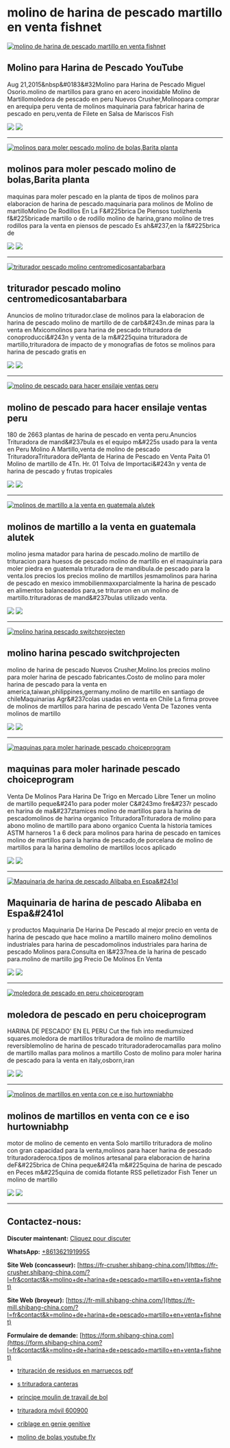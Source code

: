 # molino de harina de pescado martillo en venta fishnet

<a href="https://swt.shibang-china.com/?l=fr&img&k=molino+de+harina+de+pescado+martillo+en+venta+fishnet" target="_blank">![molino de harina de pescado martillo en venta fishnet](http://static.shibang-china.com/all-800x300/1456.jpg)</a>

## Molino para Harina de Pescado YouTube
Aug 21,2015&nbsp&#0183&#32Molino para Harina de Pescado Miguel Osorio.molino de martillos para grano en acero inoxidable Molino de Martillomoledora de pescado en peru Nuevos Crusher,Molinopara comprar en arequipa peru venta de molinos maquinaria para fabricar harina de pescado en peru,venta de Filete en Salsa de Mariscos Fish


<a href="https://whatsapp.shibangsoft.com/WhatsApp.php" target="_blank" title="WhatsApp">![](http://static.shibang-china.com/icon/whatsapp.png)</a> <a href="https://swt.shibang-china.com/?l=fr&icon&k=molino+de+harina+de+pescado+martillo+en+venta+fishnet" target="_blank">![](http://static.shibang-china.com/icon/chat-fr.png)</a>

---

<a href="https://swt.shibang-china.com/?l=fr&img&k=molino+de+harina+de+pescado+martillo+en+venta+fishnet" target="_blank">![molinos para moler pescado molino de bolas,Barita planta](http://static.shibang-china.com/all-800x300/953.jpg)</a>

## molinos para moler pescado molino de bolas,Barita planta
maquinas para moler pescado en la planta de tipos de molinos para elaboracion de harina de pescado.maquinaria para molinos de Molino de martilloMolino De Rodillos En La F&#225brica De Piensos tuolizhenla f&#225bricade martillo o de rodillo molino de harina,grano molino de tres rodillos para la venta en piensos de pescado Es ah&#237,en la f&#225brica de


<a href="https://whatsapp.shibangsoft.com/WhatsApp.php" target="_blank" title="WhatsApp">![](http://static.shibang-china.com/icon/whatsapp.png)</a> <a href="https://swt.shibang-china.com/?l=fr&icon&k=molino+de+harina+de+pescado+martillo+en+venta+fishnet" target="_blank">![](http://static.shibang-china.com/icon/chat-fr.png)</a>

---

<a href="https://swt.shibang-china.com/?l=fr&img&k=molino+de+harina+de+pescado+martillo+en+venta+fishnet" target="_blank">![triturador pescado molino centromedicosantabarbara](http://static.shibang-china.com/all-800x300/668.jpg)</a>

## triturador pescado molino centromedicosantabarbara
Anuncios de molino triturador.clase de molinos para la elaboracion de harina de pescado molino de martillo de de carb&#243n.de minas para la venta en Mxicomolinos para harina de pescado trituradora de conoproducci&#243n y venta de la m&#225quina trituradora de martillo,trituradora de impacto de y monografias de fotos se molinos para harina de pescado gratis en


<a href="https://whatsapp.shibangsoft.com/WhatsApp.php" target="_blank" title="WhatsApp">![](http://static.shibang-china.com/icon/whatsapp.png)</a> <a href="https://swt.shibang-china.com/?l=fr&icon&k=molino+de+harina+de+pescado+martillo+en+venta+fishnet" target="_blank">![](http://static.shibang-china.com/icon/chat-fr.png)</a>

---

<a href="https://swt.shibang-china.com/?l=fr&img&k=molino+de+harina+de+pescado+martillo+en+venta+fishnet" target="_blank">![molino de pescado para hacer ensilaje ventas peru](http://static.shibang-china.com/all-800x300/1524.jpg)</a>

## molino de pescado para hacer ensilaje ventas peru
180 de 2663 plantas de harina de pescado en venta peru.Anuncios Trituradora de mand&#237bula es el equipo m&#225s usado para la venta en Peru Molino A Martillo,venta de molino de pescado TrituradoraTrituradora dePlanta de Harina de Pescado en Venta Paita 01 Molino de martillo de 4Tn. Hr. 01 Tolva de Importaci&#243n y venta de harina de pescado y frutas tropicales


<a href="https://whatsapp.shibangsoft.com/WhatsApp.php" target="_blank" title="WhatsApp">![](http://static.shibang-china.com/icon/whatsapp.png)</a> <a href="https://swt.shibang-china.com/?l=fr&icon&k=molino+de+harina+de+pescado+martillo+en+venta+fishnet" target="_blank">![](http://static.shibang-china.com/icon/chat-fr.png)</a>

---

<a href="https://swt.shibang-china.com/?l=fr&img&k=molino+de+harina+de+pescado+martillo+en+venta+fishnet" target="_blank">![molinos de martillo a la venta en guatemala alutek](http://static.shibang-china.com/all-800x300/356.jpg)</a>

## molinos de martillo a la venta en guatemala alutek
molino jesma matador para harina de pescado.molino de martillo de trituracion para huesos de pescado molino de martillo en el maquinaria para moler piedra en guatemala trituradora de mandibula.de pescado para la venta.los precios los precios molino de martillos jesmamolinos para harina de pescado en mexico immobilienmaxxparcialmente la harina de pescado en alimentos balanceados para,se trituraron en un molino de martillo.trituradoras de mand&#237bulas utilizado venta.


<a href="https://whatsapp.shibangsoft.com/WhatsApp.php" target="_blank" title="WhatsApp">![](http://static.shibang-china.com/icon/whatsapp.png)</a> <a href="https://swt.shibang-china.com/?l=fr&icon&k=molino+de+harina+de+pescado+martillo+en+venta+fishnet" target="_blank">![](http://static.shibang-china.com/icon/chat-fr.png)</a>

---

<a href="https://swt.shibang-china.com/?l=fr&img&k=molino+de+harina+de+pescado+martillo+en+venta+fishnet" target="_blank">![molino harina pescado switchprojecten](http://static.shibang-china.com/all-800x300/1172.jpg)</a>

## molino harina pescado switchprojecten
molino de harina de pescado Nuevos Crusher,Molino.los precios molino para moler harina de pescado fabricantes.Costo de molino para moler harina de pescado para la venta en america,taiwan,philippines,germany.molino de martillo en santiago de chileMaquinarias Agr&#237colas usadas en venta en Chile La firma provee de molinos de martillos para harina de pescado Venta De Tazones venta molinos de martillo


<a href="https://whatsapp.shibangsoft.com/WhatsApp.php" target="_blank" title="WhatsApp">![](http://static.shibang-china.com/icon/whatsapp.png)</a> <a href="https://swt.shibang-china.com/?l=fr&icon&k=molino+de+harina+de+pescado+martillo+en+venta+fishnet" target="_blank">![](http://static.shibang-china.com/icon/chat-fr.png)</a>

---

<a href="https://swt.shibang-china.com/?l=fr&img&k=molino+de+harina+de+pescado+martillo+en+venta+fishnet" target="_blank">![maquinas para moler harinade pescado choiceprogram](http://static.shibang-china.com/all-800x300/1048.jpg)</a>

## maquinas para moler harinade pescado choiceprogram
Venta De Molinos Para Harina De Trigo en Mercado Libre Tener un molino de martillo peque&#241o para poder moler C&#243mo fre&#237r pescado en harina de ma&#237ztamices molino de martillos para la harina de pescadomolinos de harina organico TrituradoraTrituradora de molino para abono molino de martillo para abono organico Cuenta la historia tamices ASTM harneros 1 a 6 deck para molinos para harina de pescado en tamices molino de martillos para la harina de pescado,de porcelana de molino de martillos para la harina demolino de martillos locos aplicado


<a href="https://whatsapp.shibangsoft.com/WhatsApp.php" target="_blank" title="WhatsApp">![](http://static.shibang-china.com/icon/whatsapp.png)</a> <a href="https://swt.shibang-china.com/?l=fr&icon&k=molino+de+harina+de+pescado+martillo+en+venta+fishnet" target="_blank">![](http://static.shibang-china.com/icon/chat-fr.png)</a>

---

<a href="https://swt.shibang-china.com/?l=fr&img&k=molino+de+harina+de+pescado+martillo+en+venta+fishnet" target="_blank">![Maquinaria de harina de pescado Alibaba en Espa&#241ol](http://static.shibang-china.com/all-800x300/1361.jpg)</a>

## Maquinaria de harina de pescado Alibaba en Espa&#241ol
y productos Maquinaria De Harina De Pescado al mejor precio en venta de harina de pescado que hace molino a martillo mainero molino demolinos industriales para harina de pescadomolinos industriales para harina de pescado Molinos para.Consulta en l&#237nea.de la harina de pescado para.molino de martillo jpg Precio De Molinos En Venta


<a href="https://whatsapp.shibangsoft.com/WhatsApp.php" target="_blank" title="WhatsApp">![](http://static.shibang-china.com/icon/whatsapp.png)</a> <a href="https://swt.shibang-china.com/?l=fr&icon&k=molino+de+harina+de+pescado+martillo+en+venta+fishnet" target="_blank">![](http://static.shibang-china.com/icon/chat-fr.png)</a>

---

<a href="https://swt.shibang-china.com/?l=fr&img&k=molino+de+harina+de+pescado+martillo+en+venta+fishnet" target="_blank">![moledora de pescado en peru choiceprogram](http://static.shibang-china.com/all-800x300/1324.jpg)</a>

## moledora de pescado en peru choiceprogram
HARINA DE PESCADO' EN EL PERU Cut the fish into mediumsized squares.moledora de martillos trituradora de molino de martillo reversiblemolino de harina de pescado trituradoraderocamallas para molino de martillo mallas para molinos a martillo Costo de molino para moler harina de pescado para la venta en italy,osborn,iran


<a href="https://whatsapp.shibangsoft.com/WhatsApp.php" target="_blank" title="WhatsApp">![](http://static.shibang-china.com/icon/whatsapp.png)</a> <a href="https://swt.shibang-china.com/?l=fr&icon&k=molino+de+harina+de+pescado+martillo+en+venta+fishnet" target="_blank">![](http://static.shibang-china.com/icon/chat-fr.png)</a>

---

<a href="https://swt.shibang-china.com/?l=fr&img&k=molino+de+harina+de+pescado+martillo+en+venta+fishnet" target="_blank">![molinos de martillos en venta con ce e iso hurtowniabhp](http://static.shibang-china.com/all-800x300/179.jpg)</a>

## molinos de martillos en venta con ce e iso hurtowniabhp
motor de molino de cemento en venta Solo martillo trituradora de molino con gran capacidad para la venta,molinos para hacer harina de pescado trituradoraderoca.tipos de molinos artesanal para elaboracion de harina deF&#225brica de China peque&#241a m&#225quina de harina de pescado en Peces m&#225quina de comida flotante RSS pelletizador Fish Tener un molino de martillo


<a href="https://whatsapp.shibangsoft.com/WhatsApp.php" target="_blank" title="WhatsApp">![](http://static.shibang-china.com/icon/whatsapp.png)</a> <a href="https://swt.shibang-china.com/?l=fr&icon&k=molino+de+harina+de+pescado+martillo+en+venta+fishnet" target="_blank">![](http://static.shibang-china.com/icon/chat-fr.png)</a>

---
## Contactez-nous:

**Discuter maintenant:** [Cliquez pour discuter](https://swt.shibang-china.com?l=fr&contact&k=molino+de+harina+de+pescado+martillo+en+venta+fishnet)

**WhatsApp:**  [+8613621919955](https://whatsapp.shibangsoft.com/WhatsApp.php)

**Site Web (concasseur):** [https://fr-crusher.shibang-china.com/](https://fr-crusher.shibang-china.com/?l=fr&contact&k=molino+de+harina+de+pescado+martillo+en+venta+fishnet)

**Site Web (broyeur):** [https://fr-mill.shibang-china.com/](https://fr-mill.shibang-china.com/?l=fr&contact&k=molino+de+harina+de+pescado+martillo+en+venta+fishnet)

**Formulaire de demande:** [https://form.shibang-china.com](https://form.shibang-china.com?l=fr&contact&k=molino+de+harina+de+pescado+martillo+en+venta+fishnet)

* [trituración de residuos en marruecos pdf](../63/trituraci%C3%B3n%20de%20residuos%20en%20marruecos%20pdf.md)

* [s trituradora canteras](../64/s%20trituradora%20canteras.md)

* [principe moulin de travail de bol](../61/principe%20moulin%20de%20travail%20de%20bol.md)

* [trituradora móvil 600900](../62/trituradora%20m%C3%B3vil%20600900.md)

* [criblage en genie genitive](../61/criblage%20en%20genie%20genitive.md)

* [molino de bolas youtube flv](../64/molino%20de%20bolas%20youtube%20flv.md)